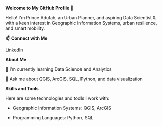 **Welcome to My GitHub Profile 👋**

Hello! I'm Prince Adufah, an Urban Planner, and aspiring Data Scientist & with a keen interest in Geographic Information Systems, urban resilience, and smart mobility. 

**📫 Connect with Me**

[LinkedIn](www.linkedin.com/in/princeadufah)


**About Me**

🌱 I’m currently learning Data Science and Analytics

💬 Ask me about QGIS, ArcGIS, SQL, Python, and data visualization

**Skills and Tools**

Here are some technologies and tools I work with:

- Geographic Information Systems: QGIS, ArcGIS

- Programming Languages: Python, SQL


<!---
kwameadufah/kwameadufah is a ✨ special ✨ repository because its `README.md` (this file) appears on your GitHub profile.
You can click the Preview link to take a look at your changes.
--->


